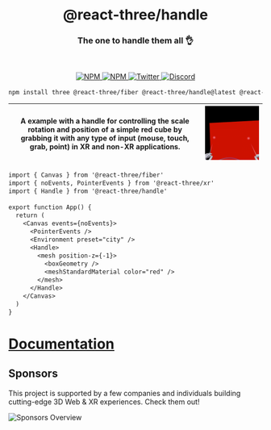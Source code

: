<h1 align="center">@react-three/handle</h1>
<h3 align="center">The one to handle them all 👌</h3>
<br/>

<p align="center">
  <a href="https://npmjs.com/package/@react-three/handle" target="_blank">
    <img src="https://img.shields.io/npm/v/@react-three/handle?style=flat&colorA=000000&colorB=000000" alt="NPM" />
  </a>
  <a href="https://npmjs.com/package/@react-three/handle" target="_blank">
    <img src="https://img.shields.io/npm/dt/@react-three/handle.svg?style=flat&colorA=000000&colorB=000000" alt="NPM" />
  </a>
  <a href="https://twitter.com/pmndrs" target="_blank">
    <img src="https://img.shields.io/twitter/follow/pmndrs?label=%40pmndrs&style=flat&colorA=000000&colorB=000000&logo=twitter&logoColor=000000" alt="Twitter" />
  </a>
  <a href="https://discord.gg/ZZjjNvJ" target="_blank">
    <img src="https://img.shields.io/discord/740090768164651008?style=flat&colorA=000000&colorB=000000&label=discord&logo=discord&logoColor=000000" alt="Discord" />
  </a>
</p>

```bash
npm install three @react-three/fiber @react-three/handle@latest @react-three/xr@latest
```

| A example with a handle for controlling the scale rotation and position of a simple red cube by grabbing it with any type of input (mouse, touch, grab, point) in XR and non-XR applications. | ![recording of interacting with the code below](./handle.gif) |
| ---------------------------------------------------------------------------------------------------------------------------------- | ----------------------------------------------------------------------------------------- |

```tsx
import { Canvas } from '@react-three/fiber'
import { noEvents, PointerEvents } from '@react-three/xr'
import { Handle } from '@react-three/handle'

export function App() {
  return (
    <Canvas events={noEvents}>
      <PointerEvents />
      <Environment preset="city" />
      <Handle>
        <mesh position-z={-1}>
          <boxGeometry />
          <meshStandardMaterial color="red" />
        </mesh>
      </Handle>
    </Canvas>
  )
}
```

# [Documentation](https://pmndrs.github.io/xr/docs/handles/)

## Sponsors

This project is supported by a few companies and individuals building cutting-edge 3D Web & XR experiences. Check them out!

![Sponsors Overview](https://bbohlender.github.io/sponsors/screenshot.png)
